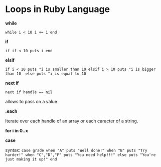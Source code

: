 # Loops in Ruby Language

**while**

`while i < 10
    i += 1
end`

**if**

`if if < 10
    puts i
end`

**elsif**

`if i < 10
    puts "i is smaller than 10
elsif i > 10
    puts "i is bigger than 10 
else
    puts "i is equal to 10`

**next if**

`next if handle == nil`

allows to pass on a value

**.each**

Iterate over each handle of an array or each caracter of a string.


**for i in 0..x**

**case**

syntax:
`case grade
when "A"
  puts "Well done!"
when "B"
  puts "Try harder!"
when "C","D","F"
  puts "You need help!!!"
else
  puts "You're just making it up!"
end`




